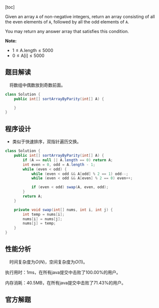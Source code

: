 [toc]

Given an array `A` of non-negative integers, return an array consisting of all the even elements of `A`, followed by all the odd elements of `A`.

You may return any answer array that satisfies this condition.



**Note:**

* $1 \le \text{A.length} \le 5000$
* $0 \le \text{A[i]} \le 5000$



## 题目解读

&emsp;将数组中偶数放到奇数前面。

```java
class Solution {
    public int[] sortArrayByParity(int[] A) {

    }
}
```

## 程序设计

* 类似于快速排序，双指针遍历交换。

```java
class Solution {
    public int[] sortArrayByParity(int[] A) {
        if (A == null || A.length == 0) return A;
        int even = 0, odd = A.length - 1;
        while (even < odd) {
            while (even < odd && A[odd] % 2 == 1) odd--;
            while (even < odd && A[even] % 2 == 0) even++;

            if (even < odd) swap(A, even, odd);
        }
        return A;
    }

    private void swap(int[] nums, int i, int j) {
        int temp = nums[i];
        nums[i] = nums[j];
        nums[j] = temp;
    }
}
```

## 性能分析

&emsp;时间复杂度为$O(N)$，空间复杂度为$O(1)$。

执行用时：1ms，在所有java提交中击败了100.00%的用户。

内存消耗：40.5MB，在所有java提交中击败了71.43%的用户。

## 官方解题